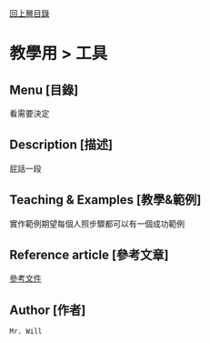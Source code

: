 [回上層目錄](../README.md)

# 教學用 > 工具

## **Menu [目錄]**
看需要決定

## **Description [描述]**
屁話一段

## **Teaching & Examples [教學&範例]**
實作範例期望每個人照步驟都可以有一個成功範例

## **Reference article [參考文章]**
[參考文件](網址)

## **Author [作者]**
`Mr. Will`
